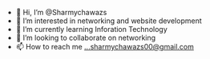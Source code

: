 - 👋 Hi, I’m @Sharmychawazs
- 👀 I’m interested in networking and website development 
- 🌱 I’m currently learning Inforation Technology 
- 💞️ I’m looking to collaborate on networking 
- 📫 How to reach me ...sharmychawazs00@gmail.com

<!---
Sharmychawazs/Sharmychawazs is a ✨ special ✨ repository because its `README.md` (this file) appears on your GitHub profile.
You can click the Preview link to take a look at your changes.
--->
